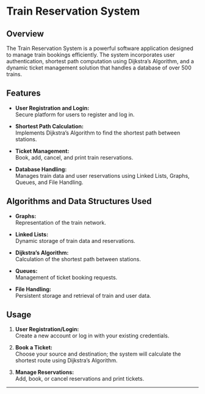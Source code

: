 # Train Reservation System

## Overview

The Train Reservation System is a powerful software application designed to manage train bookings efficiently. The system incorporates user authentication, shortest path computation using Dijkstra’s Algorithm, and a dynamic ticket management solution that handles a database of over 500 trains.

## Features

- **User Registration and Login:**  
  Secure platform for users to register and log in.

- **Shortest Path Calculation:**  
  Implements Dijkstra’s Algorithm to find the shortest path between stations.

- **Ticket Management:**  
  Book, add, cancel, and print train reservations.

- **Database Handling:**  
  Manages train data and user reservations using Linked Lists, Graphs, Queues, and File Handling.

## Algorithms and Data Structures Used

- **Graphs:**  
  Representation of the train network.

- **Linked Lists:**  
  Dynamic storage of train data and reservations.

- **Dijkstra’s Algorithm:**  
  Calculation of the shortest path between stations.

- **Queues:**  
  Management of ticket booking requests.

- **File Handling:**  
  Persistent storage and retrieval of train and user data.

## Usage

1. **User Registration/Login:**  
   Create a new account or log in with your existing credentials.

2. **Book a Ticket:**  
   Choose your source and destination; the system will calculate the shortest route using Dijkstra’s Algorithm.

3. **Manage Reservations:**  
   Add, book, or cancel reservations and print tickets.


---

